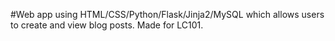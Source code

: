 #Web app using HTML/CSS/Python/Flask/Jinja2/MySQL which allows users to create and view blog posts. Made for LC101. 
